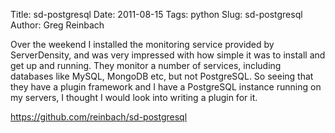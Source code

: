 Title: sd-postgresql
Date: 2011-08-15
Tags: python
Slug: sd-postgresql
Author: Greg Reinbach

Over the weekend I installed the monitoring service provided by ServerDensity, and was very impressed with how simple it was to install and get up and running. 
They monitor a number of services, including databases like MySQL, MongoDB etc, but not PostgreSQL. So seeing that they have a plugin framework and I have a PostgreSQL instance running on my servers, I thought I would look into writing a plugin for it.

https://github.com/reinbach/sd-postgresql
